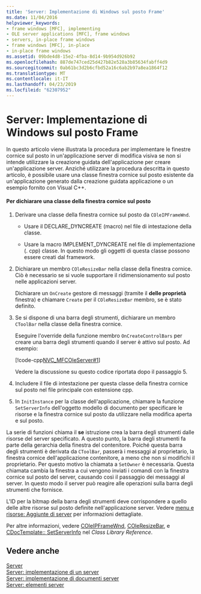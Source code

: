 ```yaml
---
title: 'Server: Implementazione di Windows sul posto Frame'
ms.date: 11/04/2016
helpviewer_keywords:
- frame windows [MFC], implementing
- OLE server applications [MFC], frame windows
- servers, in-place frame windows
- frame windows [MFC], in-place
- in-place frame windows
ms.assetid: 09bde4d8-15e2-4fba-8d14-9b954d926b92
ms.openlocfilehash: 887de747ced25d427b82e528a3b85634fabff4d9
ms.sourcegitcommit: 0ab61bc3d2b6cfbd52a16c6ab2b97a8ea1864f12
ms.translationtype: MT
ms.contentlocale: it-IT
ms.lasthandoff: 04/23/2019
ms.locfileid: "62307952"
---
```

# <a name="servers-implementing-in-place-frame-windows"></a>Server: Implementazione di Windows sul posto Frame

In questo articolo viene illustrata la procedura per implementare le finestre cornice sul posto in un'applicazione server di modifica visiva se non si intende utilizzare la creazione guidata dell'applicazione per creare un'applicazione server. Anziché utilizzare la procedura descritta in questo articolo, è possibile usare una classe finestra cornice sul posto esistente da un'applicazione generato dalla creazione guidata applicazione o un esempio fornito con Visual C++.

#### <a name="to-declare-an-in-place-frame-window-class"></a>Per dichiarare una classe della finestra cornice sul posto

1. Derivare una classe della finestra cornice sul posto da `COleIPFrameWnd`.

   - Usare il DECLARE_DYNCREATE (macro) nel file di intestazione della classe.

   - Usare la macro IMPLEMENT_DYNCREATE nel file di implementazione (. cpp) classe. In questo modo gli oggetti di questa classe possono essere creati dal framework.

1. Dichiarare un membro `COleResizeBar` nella classe della finestra cornice. Ciò è necessario se si vuole supportare il ridimensionamento sul posto nelle applicazioni server.

   Dichiarare un `OnCreate` gestore di messaggi (tramite il **delle proprietà** finestra) e chiamare `Create` per il `COleResizeBar` membro, se è stato definito.

1. Se si dispone di una barra degli strumenti, dichiarare un membro `CToolBar` nella classe della finestra cornice.

   Eseguire l'override della funzione membro `OnCreateControlBars` per creare una barra degli strumenti quando il server è attivo sul posto. Ad esempio:

   [!code-cpp[NVC_MFCOleServer#1](../mfc/codesnippet/cpp/servers-implementing-in-place-frame-windows_1.cpp)]

   Vedere la discussione su questo codice riportata dopo il passaggio 5.

1. Includere il file di intestazione per questa classe della finestra cornice sul posto nel file principale con estensione cpp.

1. In `InitInstance` per la classe dell'applicazione, chiamare la funzione `SetServerInfo` dell'oggetto modello di documento per specificare le risorse e la finestra cornice sul posto da utilizzare nella modifica aperta e sul posto.

La serie di funzioni chiama il **se** istruzione crea la barra degli strumenti dalle risorse del server specificato. A questo punto, la barra degli strumenti fa parte della gerarchia della finestra del contenitore. Poiché questa barra degli strumenti è derivata da `CToolBar`, passerà i messaggi al proprietario, la finestra cornice dell'applicazione contenitore, a meno che non si modifichi il proprietario. Per questo motivo la chiamata a `SetOwner` è necessaria. Questa chiamata cambia la finestra a cui vengono inviati i comandi con la finestra cornice sul posto del server, causando così il passaggio dei messaggi al server. In questo modo il server può reagire alle operazioni sulla barra degli strumenti che fornisce.

L'ID per la bitmap della barra degli strumenti deve corrispondere a quello delle altre risorse sul posto definite nell'applicazione server. Vedere [menu e risorse: Aggiunte di server](../mfc/menus-and-resources-server-additions.md) per informazioni dettagliate.

Per altre informazioni, vedere [COleIPFrameWnd](../mfc/reference/coleipframewnd-class.md), [COleResizeBar](../mfc/reference/coleresizebar-class.md), e [CDocTemplate:: SetServerInfo](../mfc/reference/cdoctemplate-class.md#setserverinfo) nel *Class Library Reference*.

## <a name="see-also"></a>Vedere anche

[Server](../mfc/servers.md)<br/>
[Server: implementazione di un server](../mfc/servers-implementing-a-server.md)<br/>
[Server: implementazione di documenti server](../mfc/servers-implementing-server-documents.md)<br/>
[Server: elementi server](../mfc/servers-server-items.md)
